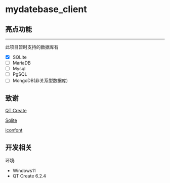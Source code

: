 # mydatebase_client

## 亮点功能

---

此项目暂时支持的数据库有

- [x] SQLite
- [ ] MariaDB
- [ ] Mysql
- [ ] PgSQL
- [ ] MongoDB(非关系型数据库)

## 致谢
[QT Create](https://www.qt.io/)

[Sqlite](https://www.sqlite.org/index.html)

[iconfont](https://www.iconfont.cn/?spm=a313x.7781069.1998910419.d4d0a486a)

## 开发相关
环境:
- Windows11
- QT Create 6.2.4